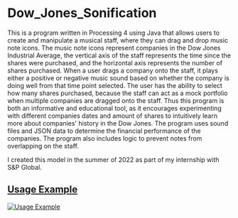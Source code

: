 # Dow_Jones_Sonification
This is a program written in Processing 4 using Java that allows users to create and manipulate a musical staff, where they can drag and drop music note icons. The music note icons represent companies in the Dow Jones Industrial Average, the vertical axis of the staff represents the time since the shares were purchased, and the horizontal axis represents the number of shares purchased. When a user drags a company onto the staff, it plays either a positive or negative music sound based on whether the company is doing well from that time point selected. The user has the ability to select how many shares purchased, because the staff can act as a mock portfolio when multiple companies are dragged onto the staff. Thus this program is both an informative and educational tool, as it encourages experimenting with different companies dates and amount of shares to intuitively learn more about companies' history in the Dow Jones. The program uses sound files and JSON data to determine the financial performance of the companies. The program also includes logic to prevent notes from overlapping on the staff. 

I created this model in the summer of 2022 as part of my internship with S&P Global. 
<br>
## [Usage Example](https://youtu.be/uLiaaL0SDmk)
[![Usage Example](https://img.youtube.com/vi/uLiaaL0SDmk/0.jpg)](https://youtu.be/uLiaaL0SDmk)

